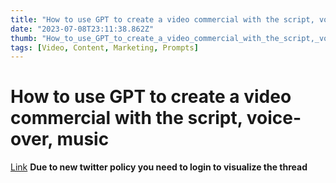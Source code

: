 ```yaml
---
title: "How to use GPT to create a video commercial with the script, voice-over, music"
date: "2023-07-08T23:11:38.862Z"
thumb: "How_to_use_GPT_to_create_a_video_commercial_with_the_script,_voice-over,_music.png"
tags: [Video, Content, Marketing, Prompts]
---
```


# How to use GPT to create a video commercial with the script, voice-over, music

[Link](https://twitter.com/rezkhere/status/1674412942480269319)
**Due to new twitter policy you need to login to visualize the thread**
